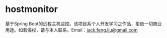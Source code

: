 # hostmonitor
基于Spring Boot的远程主机监控。该项目系个人开发学习之作品，拒绝一切商业用途。如若侵权，请与本人联系。Email：jack.feng.liu@gmail.com
